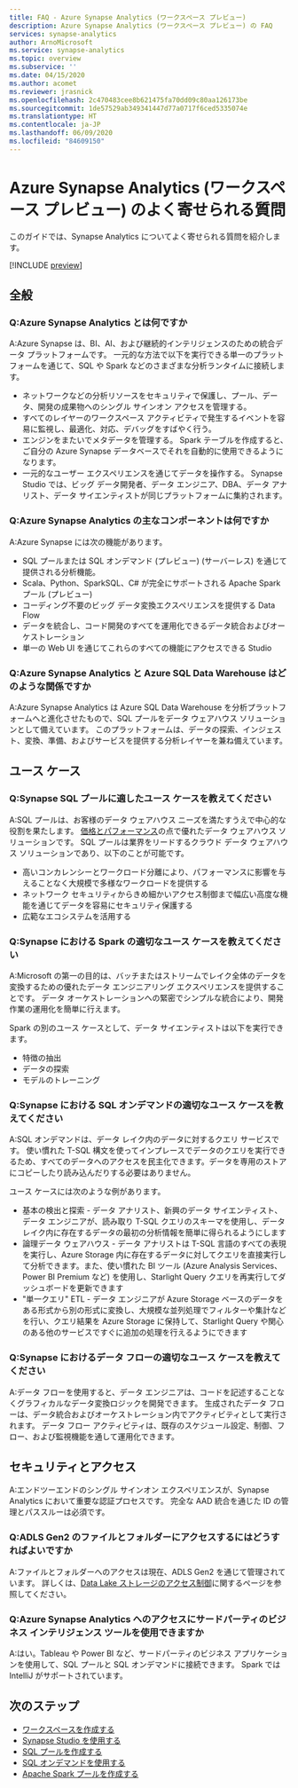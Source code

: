 ```yaml
---
title: FAQ - Azure Synapse Analytics (ワークスペース プレビュー)
description: Azure Synapse Analytics (ワークスペース プレビュー) の FAQ
services: synapse-analytics
author: ArnoMicrosoft
ms.service: synapse-analytics
ms.topic: overview
ms.subservice: ''
ms.date: 04/15/2020
ms.author: acomet
ms.reviewer: jrasnick
ms.openlocfilehash: 2c470483cee8b621475fa70dd09c80aa126173be
ms.sourcegitcommit: 1de57529ab349341447d77a0717f6ced5335074e
ms.translationtype: HT
ms.contentlocale: ja-JP
ms.lasthandoff: 06/09/2020
ms.locfileid: "84609150"
---
```

# <a name="azure-synapse-analytics-workspaces-preview-frequently-asked-questions"></a>Azure Synapse Analytics (ワークスペース プレビュー) のよく寄せられる質問

このガイドでは、Synapse Analytics についてよく寄せられる質問を紹介します。

[!INCLUDE [preview](includes/note-preview.md)]

## <a name="general"></a>全般

### <a name="q-what-is-azure-synapse-analytics"></a>Q:Azure Synapse Analytics とは何ですか

A:Azure Synapse は、BI、AI、および継続的インテリジェンスのための統合データ プラットフォームです。 一元的な方法で以下を実行できる単一のプラットフォームを通じて、SQL や Spark などのさまざまな分析ランタイムに接続します。

- ネットワークなどの分析リソースをセキュリティで保護し、プール、データ、開発の成果物へのシングル サインオン アクセスを管理する。
- すべてのレイヤーのワークスペース アクティビティで発生するイベントを容易に監視し、最適化、対応、デバッグをすばやく行う。
- エンジンをまたいでメタデータを管理する。 Spark テーブルを作成すると、ご自分の Azure Synapse データベースでそれを自動的に使用できるようになります。
- 一元的なユーザー エクスペリエンスを通じてデータを操作する。 Synapse Studio では、ビッグ データ開発者、データ エンジニア、DBA、データ アナリスト、データ サイエンティストが同じプラットフォームに集約されます。

### <a name="q-what-are-the-main-components-of-azure-synapse-analytics"></a>Q:Azure Synapse Analytics の主なコンポーネントは何ですか

A:Azure Synapse には次の機能があります。

- SQL プールまたは SQL オンデマンド (プレビュー) (サーバーレス) を通じて提供される分析機能。
- Scala、Python、SparkSQL、C# が完全にサポートされる Apache Spark プール (プレビュー)
- コーディング不要のビッグ データ変換エクスペリエンスを提供する Data Flow
- データを統合し、コード開発のすべてを運用化できるデータ統合およびオーケストレーション
- 単一の Web UI を通じてこれらのすべての機能にアクセスできる Studio

### <a name="q-how-does-azure-synapse-analytics-relate-to-azure-sql-data-warehouse"></a>Q:Azure Synapse Analytics と Azure SQL Data Warehouse はどのような関係ですか

A:Azure Synapse Analytics は Azure SQL Data Warehouse を分析プラットフォームへと進化させたもので、SQL プールをデータ ウェアハウス ソリューションとして備えています。 このプラットフォームは、データの探索、インジェスト、変換、準備、およびサービスを提供する分析レイヤーを兼ね備えています。

## <a name="use-cases"></a>ユース ケース

### <a name="q-what-is-a-good-use-case-for-synapse-sql-pool"></a>Q:Synapse SQL プールに適したユース ケースを教えてください

A:SQL プールは、お客様のデータ ウェアハウス ニーズを満たすうえで中心的な役割を果たします。 [価格とパフォーマンス](https://azure.microsoft.com/services/sql-data-warehouse/compare/)の点で優れたデータ ウェアハウス ソリューションです。 SQL プールは業界をリードするクラウド データ ウェアハウス ソリューションであり、以下のことが可能です。

- 高いコンカレンシーとワークロード分離により、パフォーマンスに影響を与えることなく大規模で多様なワークロードを提供する
- ネットワーク セキュリティからきめ細かいアクセス制御まで幅広い高度な機能を通じてデータを容易にセキュリティ保護する
- 広範なエコシステムを活用する

### <a name="q-what-is-a-good-use-case-for-spark-in-synapse"></a>Q:Synapse における Spark の適切なユース ケースを教えてください

A:Microsoft の第一の目的は、バッチまたはストリームでレイク全体のデータを変換するための優れたデータ エンジニアリング エクスペリエンスを提供することです。 データ オーケストレーションへの緊密でシンプルな統合により、開発作業の運用化を簡単に行えます。

Spark の別のユース ケースとして、データ サイエンティストは以下を実行できます。

- 特徴の抽出
- データの探索
- モデルのトレーニング

### <a name="q-what-is-a-good-use-case-for-sql-on-demand-in-synapse"></a>Q:Synapse における SQL オンデマンドの適切なユース ケースを教えてください

A:SQL オンデマンドは、データ レイク内のデータに対するクエリ サービスです。 使い慣れた T-SQL 構文を使ってインプレースでデータのクエリを実行できるため、すべてのデータへのアクセスを民主化できます。データを専用のストアにコピーしたり読み込んだりする必要はありません。

ユース ケースには次のような例があります。

- 基本の検出と探索 - データ アナリスト、新興のデータ サイエンティスト、データ エンジニアが、読み取り T-SQL クエリのスキーマを使用し、データ レイク内に存在するデータの最初の分析情報を簡単に得られるようにします
- 論理データ ウェアハウス - データ アナリストは T-SQL 言語のすべての表現を実行し、Azure Storage 内に存在するデータに対してクエリを直接実行して分析できます。また、使い慣れた BI ツール (Azure Analysis Services、Power BI Premium など) を使用し、Starlight Query クエリを再実行してダッシュボードを更新できます
- "単一クエリ" ETL - データ エンジニアが Azure Storage ベースのデータをある形式から別の形式に変換し、大規模な並列処理でフィルターや集計などを行い、クエリ結果を Azure Storage に保持して、Starlight Query や関心のある他のサービスですぐに追加の処理を行えるようにできます

### <a name="q-what-is-a-good-use-case-for-data-flow-in-synapse"></a>Q:Synapse におけるデータ フローの適切なユース ケースを教えてください

A:データ フローを使用すると、データ エンジニアは、コードを記述することなくグラフィカルなデータ変換ロジックを開発できます。 生成されたデータ フローは、データ統合およびオーケストレーション内でアクティビティとして実行されます。 データ フロー アクティビティは、既存のスケジュール設定、制御、フロー、および監視機能を通して運用化できます。

## <a name="security-and-access"></a>セキュリティとアクセス

A:エンドツーエンドのシングル サインオン エクスペリエンスが、Synapse Analytics において重要な認証プロセスです。 完全な AAD 統合を通じた ID の管理とパススルーは必須です。

### <a name="q-how-do-i-get-access-to-files-and-folders-in-the-adls-gen2"></a>Q:ADLS Gen2 のファイルとフォルダーにアクセスするにはどうすればよいですか

A:ファイルとフォルダーへのアクセスは現在、ADLS Gen2 を通じて管理されています。 詳しくは、[Data Lake ストレージのアクセス制御](../storage/blobs/data-lake-storage-access-control.md?toc=/azure/synapse-analytics/toc.json&bc=/azure/synapse-analytics/breadcrumb/toc.json)に関するページを参照してください。

### <a name="q-can-i-use-third-party-business-intelligence-tools-to-access-azure-synapse-analytics"></a>Q:Azure Synapse Analytics へのアクセスにサードパーティのビジネス インテリジェンス ツールを使用できますか

A:はい。Tableau や Power BI など、サードパーティのビジネス アプリケーションを使用して、SQL プールと SQL オンデマンドに接続できます。 Spark では IntelliJ がサポートされています。

## <a name="next-steps"></a>次のステップ

- [ワークスペースを作成する](quickstart-create-workspace.md)
- [Synapse Studio を使用する](quickstart-synapse-studio.md)
- [SQL プールを作成する](quickstart-create-sql-pool-portal.md)
- [SQL オンデマンドを使用する](quickstart-sql-on-demand.md)
- [Apache Spark プールを作成する](quickstart-create-apache-spark-pool-portal.md) 
